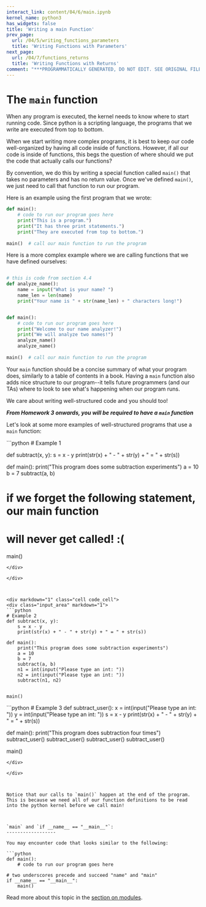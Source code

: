 ```yaml
---
interact_link: content/04/6/main.ipynb
kernel_name: python3
has_widgets: false
title: 'Writing a main Function'
prev_page:
  url: /04/5/writing_functions_parameters
  title: 'Writing Functions with Parameters'
next_page:
  url: /04/7/functions_returns
  title: 'Writing Functions with Returns'
comment: "***PROGRAMMATICALLY GENERATED, DO NOT EDIT. SEE ORIGINAL FILES IN /content***"
---
```



The `main` function
==============

When any program is executed, the kernel needs to know where to start running code. Since python is a scripting language, the programs that we write are executed from top to bottom.

When we start writing more complex programs, it is best to keep our code well-organized by having all code inside of functions. However, if all our code is inside of functions, this begs the question of where should we put the code that actually calls our functions?

By convention, we do this by writing a special function called `main()` that takes no parameters and has no return value. Once we've defined `main()`, we just need to call that function to run our program.

Here is an example using the first program that we wrote:

```python
def main():
    # code to run our program goes here
    print("This is a program.")
    print("It has three print statements.")
    print("They are executed from top to bottom.")
    
main()  # call our main function to run the program
```

Here is a more complex example where we are calling functions that we have defined ourselves:

```python

# this is code from section 4.4
def analyze_name():
    name = input("What is your name? ")
    name_len = len(name)
    print("Your name is " + str(name_len) + " characters long!")


def main():
    # code to run our program goes here
    print("Welcome to our name analyzer!")
    print("We will analyze two names!")
    analyze_name()
    analyze_name()
    
main()  # call our main function to run the program
```


Your `main` function should be a concise summary of what your program does, similarly to a table of contents in a book. Having a `main` function also adds nice structure to our program--it tells future programmers (and our TAs) where to look to see what's happening when our program runs.

We care about writing well-structured code and you should too!

*__From Homework 3 onwards, you will be required to have a `main` function__*

Let's look at some more examples of well-structured programs that use a `main` function:



<div markdown="1" class="cell code_cell">
<div class="input_area" markdown="1">
```python
# Example 1

def subtract(x, y):
    s = x - y
    print(str(x) + " - " + str(y) + " = " + str(s))

def main():
    print("This program does some subtraction experiments")
    a = 10
    b = 7
    subtract(a, b)

# if we forget the following statement, our main function
# will never get called! :(
main()

```
</div>

</div>



<div markdown="1" class="cell code_cell">
<div class="input_area" markdown="1">
```python
# Example 2
def subtract(x, y):
    s = x - y
    print(str(x) + " - " + str(y) + " = " + str(s))

def main():
    print("This program does some subtraction experiments")
    a = 10
    b = 7
    subtract(a, b)
    n1 = int(input("Please type an int: "))
    n2 = int(input("Please type an int: "))
    subtract(n1, n2)


main()

```
</div>

</div>



<div markdown="1" class="cell code_cell">
<div class="input_area" markdown="1">
```python
# Example 3
def subtract_user():
    x = int(input("Please type an int: "))
    y = int(input("Please type an int: "))
    s = x - y
    print(str(x) + " - " + str(y) + " = " + str(s))

def main():
    print("This program does subtraction four times")
    subtract_user()
    subtract_user()
    subtract_user()
    subtract_user()

main()

```
</div>

</div>



Notice that our calls to `main()` happen at the end of the program. This is because we need all of our function definitions to be read into the python kernel before we call main!



`main` and `if __name__ == "__main__"`:
------------------

You may encounter code that looks similar to the following:

```python
def main():
    # code to run our program goes here
    
# two underscores precede and succeed "name" and "main"
if __name__ == "__main__":
    main()
```

Read more about this topic in the [section on modules](../../09/modules.html).

